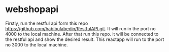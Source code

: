 # webshopapi
Firstly, run the restful api form this repo https://github.com/habibulabedin/RestfulAPI.git.
It will run in the port no 4000 to the local machine. 
After that run this repo. it will be connected to the restful api and show the desired result. This reactapp will run to the port no 3000 to the local machine. 
